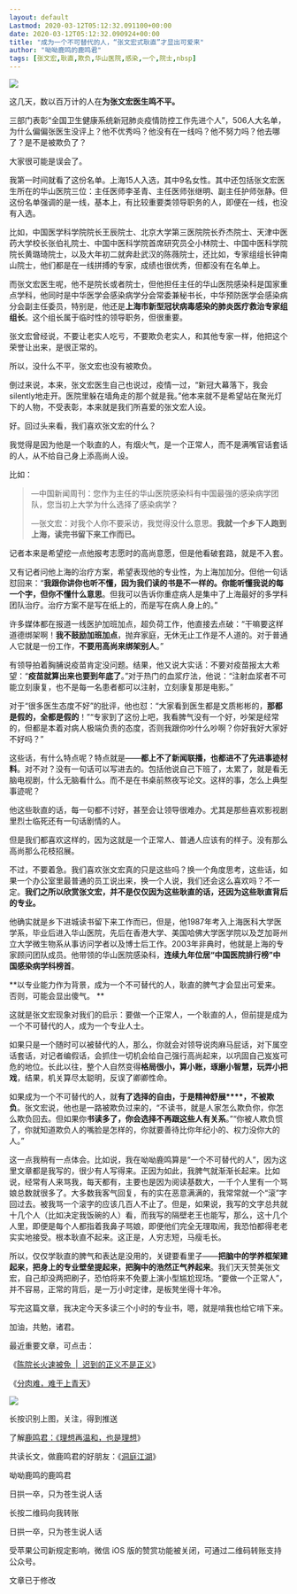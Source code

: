 ```yaml
---
layout: default
Lastmod: 2020-03-12T05:12:32.091100+00:00
date: 2020-03-12T05:12:32.090924+00:00
title: "成为一个不可替代的人，“张文宏式耿直”才显出可爱来"
author: "呦呦鹿鸣的鹿鸣君"
tags: [张文宏,耿直,欺负,华山医院,感染,一个,院士,nbsp]
---
```


![](https://images.weserv.nl/?url=https%3A//mmbiz.qpic.cn/mmbiz_jpg/8BnyXm6lH447jFIjcu7AHlUib7rv6l3Bo90uBTm38RgNjtVBxQLNiaCKOJ0NibruCY1bNmfX2GvQiakvPhicBx2IKBA/640%3Fwx_fmt%3Djpeg)

这几天，数以百万计的人在**为张文宏医生鸣不平。**

三部门表彰“全国卫生健康系统新冠肺炎疫情防控工作先进个人”，506人大名单，为什么偏偏张医生没评上？他不优秀吗？他没有在一线吗？他不努力吗？他去哪了？是不是被欺负了？

大家很可能是误会了。

我第一时间就看了这份名单。上海15人入选，其中9名女性。其中还包括张文宏医生所在的华山医院三位：主任医师李圣青、主任医师张继明、副主任护师张静。但这份名单强调的是一线，基本上，有比较重要类领导职务的人，即便在一线，也没有入选。

比如，中国医学科学院院长王辰院士、北京大学第三医院院长乔杰院士、天津中医药大学校长张伯礼院士、中国中医科学院首席研究员仝小林院士、中国中医科学院院长黄璐琦院士，以及大年初二就奔赴武汉的陈薇院士，还比如，专家组组长钟南山院士，他们都是在一线拼搏的专家，成绩也很优秀，但都没有在名单上。

而张文宏医生呢，他不是院长或者院士，但他担任主任的华山医院感染科是国家重点学科，他同时是中华医学会感染病学分会常委兼秘书长，中华预防医学会感染病分会副主任委员，特别是，他还是**上海市新型冠状病毒感染的肺炎医疗救治专家组组长**。这个组长属于临时性的领导职务，但很重要。

张文宏曾经说，不要让老实人吃亏，不要欺负老实人，和其他专家一样，他把这个荣誉让出来，是很正常的。

所以，没什么不平，张文宏也没有被欺负。

倒过来说，本来，张文宏医生自己也说过，疫情一过，“新冠大幕落下，我会silently地走开。医院里躲在墙角走的那个就是我。”他本来就不是希望站在聚光灯下的人物，不受表彰，本来就是我们所喜爱的张文宏人设。

好。回过头来看，我们喜欢张文宏的什么？

我觉得是因为他是一个耿直的人，有烟火气，是一个正常人，而不是满嘴官话套话的人，从不给自己身上添高尚人设。

比如：

> —中国新闻周刊：您作为主任的华山医院感染科有中国最强的感染病学团队，您当初上大学为什么选择了感染病学？
> 
> —张文宏：对我个人你不要采访，我觉得没什么意思。**我就一个乡下人跑到上海，读完书留下来工作而已。**

记者本来是希望挖一点他报考志愿时的高尚意愿，但是他看破套路，就是不入套。

又有记者问他上海的治疗方案，希望表现他的专业性，为上海加加分。但他一句话怼回来：“**我跟你讲你也听不懂，因为我们读的书是不一样的。你能听懂我说的每一个字，但你不懂什么意思**。但我可以告诉你重症病人是集中了上海最好的多学科团队治疗。治疗方案不是写在纸上的，而是写在病人身上的。”  

许多媒体都在报道一线医护加班加点，超负荷工作，他直接去点破：“干嘛要这样道德绑架啊！**我不鼓励加班加点**，抛弃家庭，无休无止工作是不人道的。对于普通人它就是一份工作，**不要用高尚来绑架别人**。”

有领导拍着胸脯说疫苗肯定没问题。结果，他又说大实话：不要对疫苗报太大希望：“**疫苗就算出来也要到年底了**。”对于热门的血浆疗法，他说：“注射血浆者不可能立刻康复，也不是每一名患者都可以注射，立刻康复那是电影。”

对于“很多医生态度不好”的批评，他也怼：“大家看到医生都是文质彬彬的，**那都是假的，全都是假的**！”“专家到了这份上吧，我看脾气没有一个好，吵架是经常的，但都是本着对病人极端负责的态度，否则我跟你吵什么吵啊？你好我好大家好不好吗？”

这些话，有什么特点呢？特点就是——**都上不了新闻联播，也都进不了先进事迹材料**。对不对？没有一句话可以写进去的。包括他说自己下班了，太累了，就是看无脑电视剧，什么无脑看什么。而不是在书桌前熬夜写论文。这样的事，怎么上典型事迹呢？

他这些耿直的话，每一句都不讨好，甚至会让领导很难办。尤其是那些喜欢影视剧里烈士临死还有一句话剧情的人。

但是我们都喜欢这样的，因为这就是一个正常人、普通人应该有的样子。没有那么高尚那么花枝招展。

不过，不要着急。我们喜欢张文宏真的只是这些吗？换一个角度思考，这些话，如果一个办公室里最普通的员工说出来，换一个人说，我们还会这么喜欢吗？不一定。**我们之所以欣赏张文宏，并不是仅仅因为这些耿直的话，还因为这些耿直背后的专业。**

他确实就是乡下进城读书留下来工作而已，但是，他1987年考入上海医科大学医学系，毕业后进入华山医院，先后在香港大学、美国哈佛大学医学院以及芝加哥州立大学微生物系从事访问学者以及博士后工作。2003年非典时，他就是上海的专家顾问团队成员。他带领的华山医院感染科，**连续九年位居“中国医院排行榜”中国感染病学科榜首**。

**以专业能力作为背景，成为一个不可替代的人，耿直的脾气才会显出可爱来。否则，可能会显出傻气。 **

这就是张文宏现象对我们的启示：要做一个正常人，一个耿直的人，但前提是成为一个不可替代的人，成为一个专业人士。

如果只是一个随时可以被替代的人，那么，你就会对领导说肉麻马屁话，对下属空话套话，对记者编假话，会抓住一切机会给自己强行高尚起来，以巩固自己岌岌可危的地位。长此以往，整个人自然变得**格局很小，算小账，琢磨小智慧，玩弄小把戏**，结果，机关算尽太聪明，反误了卿卿性命。

如果成为一个不可替代的人，就**有了选择的自由，于是精神舒展****，不被欺负**。张文宏说，他也是一路被欺负过来的，“不读书，就是人家怎么欺负你，你怎么欺负回去。但如果你**书读多了，你会选择不再跟这些人有关系**。”“你被人欺负惯了，你就知道欺负人的嘴脸是怎样的，你就要善待比你年纪小的、权力没你大的人。”

这一点我稍有一点体会。比如说，我在呦呦鹿鸣算是“一个不可替代的人”，因为这里文章都是我写的，很少有人写得来。正因为如此，我脾气就渐渐长起来。比如说，经常有人来骂我，每天都有，主要也是因为阅读基数大，一千个人里有一个骂娘总数就很多了。大多数我客气回复，有的实在恶意满满的，我常常就一个“滚”字回过去。被我骂一个滚字的应该几百人不止了。但是，如果说，我写的文字总共就十几个人（比如决定我饭碗的人）看，而我写的隔壁老王也能写，那么，这十几个人里，即便是每个人都指着我鼻子骂娘，即便他们完全无理取闹，我恐怕都得老老实实地接受。根本耿直不起来。这正是，人穷志短，马瘦毛长。

所以，仅仅学耿直的脾气和表达是没用的，关键要看里子——**把脑中的学养框架建起来，把身上的专业壁垒提起来，把胸中的浩然正气养起来**。我们天天赞美张文宏，自己却没两把刷子，恐怕将来不免要上演小型尴尬现场。“要做一个正常人”，并不容易，正常的背后，是一万小时定律，是板凳坐得十年冷。

写完这篇文章，我决定今天多读三个小时的专业书，嗯，就是啃我也给它啃下来。

加油，共勉，诸君。

最近重要文章，可点击：  

《[陈院长火速被免  |  迟到的正义不是正义](http://mp.weixin.qq.com/s?__biz=MjM5ODAzNTc2NA==&mid=2652883737&idx=1&sn=a62c10fef2136cd06522350087cce270&chksm=bd3b83428a4c0a54bd15a048a9dc77fea55fbaac5b7e70528172b168ebad09ced96b7aba2007&scene=21#wechat_redirect)》

《[分肉难，难于上青天](http://mp.weixin.qq.com/s?__biz=MjM5ODAzNTc2NA==&mid=2652884017&idx=1&sn=f87436dff478a06fc9344a16e858174f&chksm=bd3b846a8a4c0d7c08c7b41b2725e451dd3198da8a0368f96c8c28a001c488f996a74dce29a3&scene=21#wechat_redirect)》

![](https://images.weserv.nl/?url=https%3A//mmbiz.qpic.cn/mmbiz_jpg/8BnyXm6lH47bf2AYBP1PicUkQP00sZoAqr3AV0Y4kPNriby3tmXR4adN6M3AxthQTzjLTrGEaDWFTPK2f44anbzg/640%3Fwx_fmt%3Djpeg)

长按识别上图，关注，得到推送

了解[鹿鸣君：《理想再温和，也是理想](http://mp.weixin.qq.com/s?__biz=MjM5ODAzNTc2NA==&mid=2652878389&idx=1&sn=636da1d56faf9cfa9e39e3bcfa1705e4&chksm=bd3bfe6e8a4c77789d23b4dacdd59562e9bb48330b17962c8453cfbdb5f14ff853c675fd20c7&scene=21#wechat_redirect)》  

共读长文，做鹿鸣君的好朋友：《[洞庭江湖](http://mp.weixin.qq.com/s?__biz=MjM5ODAzNTc2NA==&mid=2652880072&idx=1&sn=39f61dbad4560be3705ab3d53692a9fd&chksm=bd3bf4938a4c7d85d13f4f4eeddccccfb063a5290d46158eadfc0bdd87d3dd01997f99df94d4&scene=21#wechat_redirect)》

呦呦鹿鸣的鹿鸣君

日拱一卒，只为苍生说人话

长按二维码向我转账

日拱一卒，只为苍生说人话

受苹果公司新规定影响，微信 iOS 版的赞赏功能被关闭，可通过二维码转账支持公众号。

文章已于修改

